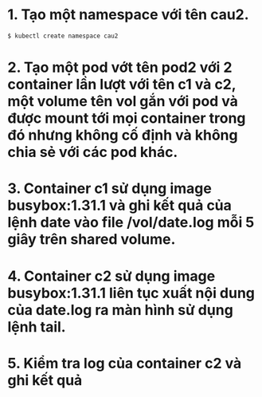 # 1. Tạo một namespace với tên cau2.
```
$ kubectl create namespace cau2
```

# 2. Tạo một pod vớt tên pod2 với 2 container lần lượt với tên c1 và c2, một volume tên vol gắn với pod và được mount tới mọi container trong đó nhưng không cố định và không chia sẻ với các pod khác.

# 3. Container c1 sử dụng image busybox:1.31.1 và ghi kết quả của lệnh date vào file /vol/date.log mỗi 5 giây trên shared volume.

# 4. Container c2 sử dụng image busybox:1.31.1 liên tục xuất nội dung của date.log ra màn hình sử dụng lệnh tail.

# 5. Kiểm tra log của container c2 và ghi kết quả
